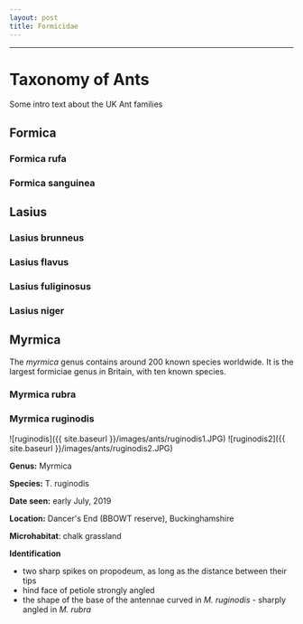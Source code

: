 ```yaml
---
layout: post
title: Formicidae
---
```


-----

# Taxonomy of Ants

Some intro text about the UK Ant families


##  Formica

### **Formica rufa**

### **Formica sanguinea**

##  Lasius

### **Lasius brunneus**

### **Lasius flavus**

### **Lasius fuliginosus**

### **Lasius niger**


##  Myrmica

The *myrmica* genus contains around 200 known species worldwide. It is the largest formiciae genus in Britain, with ten known species.

### **Myrmica rubra**

### **Myrmica ruginodis**

![ruginodis]({{ site.baseurl }}/images/ants/ruginodis1.JPG)
![ruginodis2]({{ site.baseurl }}/images/ants/ruginodis2.JPG)


**Genus:** Myrmica

**Species:** T. ruginodis

**Date seen:** early July, 2019

**Location:** Dancer's End (BBOWT reserve), Buckinghamshire

**Microhabitat**: chalk grassland

**Identification**

* two sharp spikes on propodeum, as long as the distance between their tips
* hind face of petiole strongly angled
* the shape of the base of the antennae curved in *M. ruginodis* - sharply angled in *M. rubra*